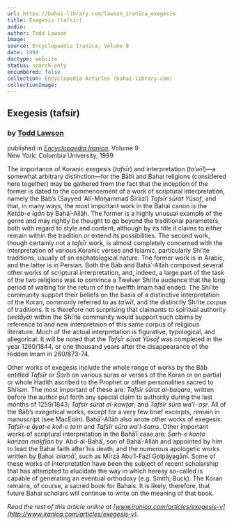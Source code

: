 ```yaml
---
url: https://bahai-library.com/lawson_iranica_exegesis
title: Exegesis (tafsír)
audio: 
author: Todd Lawson
image: 
source: Encyclopaedia Iranica, Volume 9
date: 1999
doctype: website
status: search-only
encumbered: false
collection: Encyclopedia Articles (bahai-library.com)
collectionImage: 
---
```



## Exegesis (tafsír)

### by [Todd Lawson](https://bahai-library.com/author/Todd+Lawson)

published in [_Encyclopaedia Iranica_](https://bahai-library.com/series/Encyclopaedia%20Iranica), Volume 9  
New York: Columbia University, 1999


The importance of Koranic exegesis (_tafsīr_) and interpretation (_taʾwīl_)—a somewhat arbitrary distinction—for the Bābī and Bahai religions (considered here together) may be gathered from the fact that the inception of the former is dated to the commencement of a work of scriptural interpretation, namely the Bāb’s (Sayyed ʿAlī-Moḥammad Šīrāzī) _Tafsīr sūrat Yūsof_, and that, in many ways, the most important work in the Bahai canon is the _Ketāb-e īqān_ by Bahāʾ-Allāh. The former is a highly unusual example of the genre and may rightly be thought to go beyond the traditional parameters, both with regard to style and content, although by its title it claims to either remain within the tradition or extend its possibilities. The second work, though certainly not a _tafsīr_ work, is almost completely concerned with the interpretation of various Koranic verses and Islamic, particularly Shiʿite traditions, usually of an eschatological nature. The former work is in Arabic, and the latter is in Persian. Both the Bāb and Bahāʾ-Allāh composed several other works of scriptural interpretation, and, indeed, a large part of the task of the two religions was to convince a Twelver Shiʿite audience that the long period of waiting for the return of the twelfth Imam had ended. The Shiʿite community support their beliefs on the basis of a distinctive interpretation of the Koran, commonly referred to as _taʾwīl_, and the distinctly Shiʿite corpus of traditions. It is therefore not surprising that claimants to spiritual authority (_welāya_) within the Shiʿite community would support such claims by reference to and new interpretaion of this same corpus of religious literature. Much of the actual interpretation is figurative, typological, and allegorical. It will be noted that the _Tafsīr sūrat Yūsof_ was completed in the year 1260/1844, or one thousand years after the disappearance of the Hidden Imam in 260/873-74.

Other works of exegesis include the whole range of works by the Bāb entitled _Tafsīr_ or _Šarḥ_ on various suras or verses of the Koran or on partial or whole Hadith ascribed to the Prophet or other personalities sacred to Shiʿism. The most important of these are: _Tafsīr sūrat al-baqara_, written before the author put forth any special claim to authority during the last months of 1259/1843; _Tafsīr sūrat al-kawṯar_; and _Tafsīr sūra wa’l-ʿaṣr_. All of the Bāb’s exegetical works, except for a very few brief excerpts, remain in manuscript (see MacEoin). Bahāʾ-Allāh also wrote other works of exegesis: _Tafsīr-e āyat-e koll-e ṭaʿm_ and _Tafsīr sūra wa’l-šams_. Other important works of scriptural interpretation in the Bahāʾī case are: _Šarh-e konto kanzan maḵfīan_ by ʿAbd-al-Bahāʾ, son of Bahāʾ-Allāh and appointed by him to lead the Bahai faith after his death, and the numerous apologetic works written by Bahai _ʿolamāʾ_, such as Mīrzā Abu’l-Fażl Golpāyagānī. Some of these works of interpretation have been the subject of recent scholarship that has attempted to elucidate the way in which heresy so-called is capable of generating an eventual orthodoxy (e.g. Smith; Buck). The Koran remains, of course, a sacred book for Bahais. It is likely, therefore, that future Bahai scholars will continue to write on the meaning of that book.

  
_Read the rest of this article online at [www.iranica.com/articles/exegesis-v](http://www.iranica.com/articles/exegesis-v)._